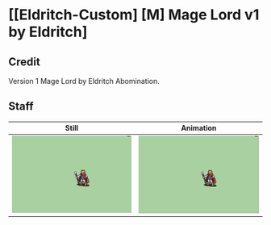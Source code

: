 # [\[Eldritch-Custom\] \[M\] Mage Lord v1 by Eldritch]

## Credit

Version 1 Mage Lord by Eldritch Abomination.
	
## Staff

| Still | Animation |
| :---: | :-------: |
| ![Staff still](./Staff_000.png) | ![Staff animation](./Staff.gif) |
